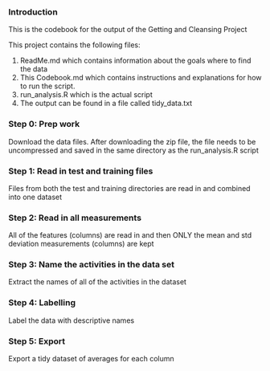 ### Introduction
This is the codebook for the output of the Getting and Cleansing Project

This project contains the following files:
1. ReadMe.md which contains information about the goals where to find the data
2. This Codebook.md which contains instructions and explanations for how to run the script.
3. run_analysis.R which is the actual script
4. The output can be found in a file called tidy_data.txt

### Step 0: Prep work
Download the data files. After downloading the zip file, the file needs to be uncompressed and saved in the same directory as the run_analysis.R script

### Step 1: Read in test and training files
Files from both the test and training directories are read in and combined into one dataset

### Step 2: Read in all measurements
All of the features (columns) are read in and then ONLY the mean and std deviation measurements (columns) are kept

### Step 3: Name the activities in the data set
Extract the names of all of the activities in the dataset

### Step 4: Labelling
Label the data with descriptive names

### Step 5: Export
Export a tidy dataset of averages for each column

